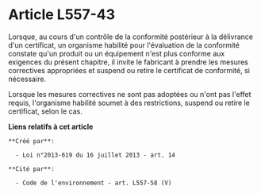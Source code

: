 # Article L557-43

Lorsque, au cours d'un contrôle de la conformité postérieur à la délivrance d'un certificat, un organisme habilité pour
l'évaluation de la conformité constate qu'un produit ou un équipement n'est plus conforme aux exigences du présent chapitre,
il invite le fabricant à prendre les mesures correctives appropriées et suspend ou retire le certificat de conformité, si
nécessaire.

Lorsque les mesures correctives ne sont pas adoptées ou n'ont pas l'effet requis, l'organisme habilité soumet à des
restrictions, suspend ou retire le certificat, selon le cas.

**Liens relatifs à cet article**

	**Créé par**:

	  - Loi n°2013-619 du 16 juillet 2013 - art. 14

	**Cité par**:

	  - Code de l'environnement - art. L557-58 (V)
